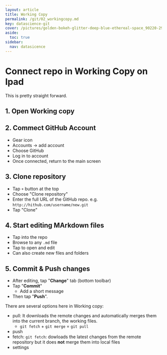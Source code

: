 ```yaml
---
layout: article
title: Working Copy
permalink: /git/02_workingcopy.md
key: datascience-git
cover: /pictures/golden-bokeh-glitter-deep-blue-ethereal-space_90220-2951.avif
aside:
  toc: true
sidebar:
  nav: datasicence
---
```



# Connect repo in Working Copy on Ipad

This is pretty straight forward.

## 1. Open Working copy

## 2. Commect GitHub Account
- Gear icon
- Accounts -> add account
- Choose GitHub
- Log in to account
- Once connected, return to the main screen

## 3. Clone repository
- Tap `+` button at the top
- Choose "Clone repository"
- Enter the full URL of the GitHub repo. e.g. `http://hithub.com/username/new.git`
- Tap "Clone"

## 4. Start editing MArkdown files
- Tap into the repo
- Browse to any `.md` file
- Tap to open and edit
- Can also create new files and folders

## 5. Commit & Push changes
- After editing, tap "**Change**" tab (bottom toolbar)
- Tap "**Commit**"
    * Add a short message
- Then tap "**Push**".

There are several options here in Working copy:
- pull: It downloads the remote changes and automatically merges them into the current branch, the working files. 
    * `git fetch` + `git merge` = `git pull`
- push
- fetch: `git fetch`: dowloads the latest changes from the remote repository but it does **not** merge them into local files
- settings

 
